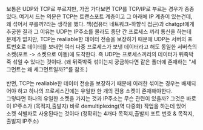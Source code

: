 보통은 UDP와 TCP로 부르지만, 가끔 가다보면 TCP를 TCP/IP로 부르는 경우가 종종있다. 여기서 드는 의문은 TCP는 트랜스포트 계층이고 그 아래에 IP 계층이 있는건데,   
왜 섞어서 부를까?라는 생각을 했다. 책(컴퓨터 네트워크-하향식 접근)과 chatgpt에게 추궁한 결과 그 이유는 UDP는 IP주소를 몰라도 종단 간 프로세스 끼리 통신을 하는데   
문제가 없지만, TCP는 realiable한 데이터 전송을 보장하기 때문에 UDP는 서버의 포트번호로 데이터를 보내면 여러 다중 프로세스가 보낸 데이터라고 해도 동일한 서버측의   
소켓(포트 -> 소켓으로 이동)에 도착한다. 즉 UDP는 프로세스끼리의 데이터가 뒤죽박죽 섞일 수 있다는 것이다. (왜 뒤죽박죽 섞이는지 궁금하다면 같은 폴더에 존재하는 "세그먼트는 왜 세그먼트일까?"를 참조.)<br></br>
반면, TCP는 realiable한 데이터 전송을 보장하기 때문에 이러한 섞이는 경우는 배제되어야 하고 하나의 프로세스간에는 유일한 한 개의 전용 소켓이 존재해야한다.   
그렇다면 하나의 유일한 소켓을 가지는 것과 IP주소는 무슨 관련이 있을까? 그것은 바로 이 IP주소가 (목적지,출발지) 바로 demultiplexing(역 다중화) 작업을 하는데 있어   
소켓 식별자로 사용된다는 것이다 (정확히는 4개다 목적지,출발지 포트 번호 & 목적지,출발지 IP주소)
